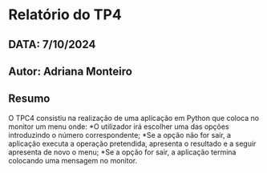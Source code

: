# Relatório do TP4
## DATA: 7/10/2024
## Autor: Adriana Monteiro

## Resumo

O TPC4 consistiu na realização de uma aplicação em Python que coloca no monitor um menu onde: 
*O utilizador irá escolher uma das opções introduzindo o número correspondente;
 *Se a opção não for sair, a aplicação executa a operação pretendida, apresenta o resultado e a seguir apresenta de novo o menu;
 *Se a opção for sair, a aplicação termina colocando uma mensagem no monitor.

